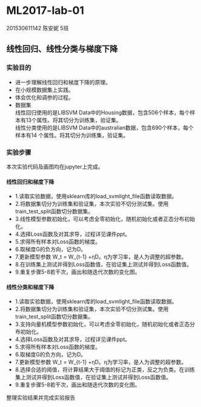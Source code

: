 # ML2017-lab-01
201530611142 陈安妮 5班   

## 线性回归、线性分类与梯度下降   

### 实验目的   

* 进一步理解线性回归和梯度下降的原理。   
* 在小规模数据集上实践。    
* 体会优化和调参的过程。    
* 数据集    
  线性回归使用的是LIBSVM Data中的Housing数据，包含506个样本，每个样本有13个属性。将其切分为训练集，验证集。    
线性分类使用的是LIBSVM Data中的australian数据，包含690个样本，每个样本有14 个属性。将其切分为训练集，验证集。   

### 实验步骤
  本次实验代码及画图均在jupyter上完成。   
#### 线性回归和梯度下降

* 1.读取实验数据，使用sklearn库的load_svmlight_file函数读取数据。   
* 2.将数据集切分为训练集和验证集，本次实验不切分测试集。使用train_test_split函数切分数据集。    
* 3.线性模型参数初始化，可以考虑全零初始化，随机初始化或者正态分布初始化。   
* 4.选择Loss函数及对其求导，过程详见课件ppt。   
* 5.求得所有样本对Loss函数的梯度。   
* 6.取梯度G的负方向，记为D。   
* 7.更新模型参数 W_t = W_{t-1} +ηD。η为学习率，是人为调整的超参数。   
* 8.在训练集上测试并得到Loss函数值，在验证集上测试并得到Loss函数值。   
* 9.重复步骤5-8若干次，画出和随迭代次数的变化图。    

#### 线性分类和梯度下降

* 1.读取实验数据，使用sklearn库的load_svmlight_file函数读取数据。    
* 2.将数据集切分为训练集和验证集，本次实验不切分测试集。使用train_test_split函数切分数据集。     
* 3.支持向量机模型参数初始化，可以考虑全零初始化，随机初始化或者正态分布初始化。    
* 4.选择Loss函数及对其求导，过程详见课件ppt。    
* 5.求得所有样本对Loss函数的梯度。    
* 6.取梯度G的负方向，记为D。    
* 7.更新模型参数 W_t = W_{t-1} +ηD。η为学习率，是人为调整的超参数。   
* 8.选择合适的阈值，将计算结果大于阈值的标记为正类，反之为负类。在训练集上测试并得到Loss函数值，在验证集上测试并得到Loss函数值。   
* 9.重复步骤5-8若干次，画出和随迭代次数的变化图。    

整理实验结果并完成实验报告   
